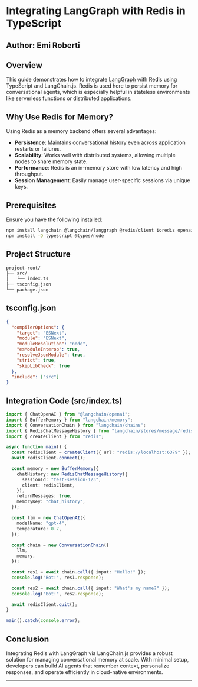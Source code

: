 # Integrating LangGraph with Redis in TypeScript

## Author: Emi Roberti

## Overview

This guide demonstrates how to integrate [LangGraph](https://github.com/langchain-ai/langgraphjs) with Redis using TypeScript and LangChain.js. Redis is used here to persist memory for conversational agents, which is especially helpful in stateless environments like serverless functions or distributed applications.

## Why Use Redis for Memory?

Using Redis as a memory backend offers several advantages:

- **Persistence**: Maintains conversational history even across application restarts or failures.
- **Scalability**: Works well with distributed systems, allowing multiple nodes to share memory state.
- **Performance**: Redis is an in-memory store with low latency and high throughput.
- **Session Management**: Easily manage user-specific sessions via unique keys.

## Prerequisites

Ensure you have the following installed:

```bash
npm install langchain @langchain/langgraph @redis/client ioredis openai
npm install -D typescript @types/node
```

## Project Structure

```bash
project-root/
├── src/
│   └── index.ts
├── tsconfig.json
└── package.json
```

## tsconfig.json

```json
{
  "compilerOptions": {
    "target": "ESNext",
    "module": "ESNext",
    "moduleResolution": "node",
    "esModuleInterop": true,
    "resolveJsonModule": true,
    "strict": true,
    "skipLibCheck": true
  },
  "include": ["src"]
}
```

## Integration Code (src/index.ts)

```ts
import { ChatOpenAI } from "@langchain/openai";
import { BufferMemory } from "langchain/memory";
import { ConversationChain } from "langchain/chains";
import { RedisChatMessageHistory } from "langchain/stores/message/redis";
import { createClient } from "redis";

async function main() {
  const redisClient = createClient({ url: "redis://localhost:6379" });
  await redisClient.connect();

  const memory = new BufferMemory({
    chatHistory: new RedisChatMessageHistory({
      sessionId: "test-session-123",
      client: redisClient,
    }),
    returnMessages: true,
    memoryKey: "chat_history",
  });

  const llm = new ChatOpenAI({
    modelName: "gpt-4",
    temperature: 0.7,
  });

  const chain = new ConversationChain({
    llm,
    memory,
  });

  const res1 = await chain.call({ input: "Hello!" });
  console.log("Bot:", res1.response);

  const res2 = await chain.call({ input: "What's my name?" });
  console.log("Bot:", res2.response);

  await redisClient.quit();
}

main().catch(console.error);
```

## Conclusion

Integrating Redis with LangGraph via LangChain.js provides a robust solution for managing conversational memory at scale. With minimal setup, developers can build AI agents that remember context, personalize responses, and operate efficiently in cloud-native environments.

---
